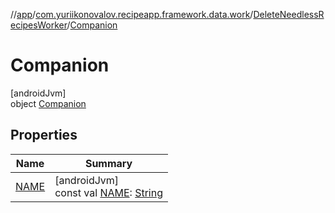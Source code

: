 //[app](../../../../index.md)/[com.yuriikonovalov.recipeapp.framework.data.work](../../index.md)/[DeleteNeedlessRecipesWorker](../index.md)/[Companion](index.md)

# Companion

[androidJvm]\
object [Companion](index.md)

## Properties

| Name | Summary |
|---|---|
| [NAME](-n-a-m-e.md) | [androidJvm]<br>const val [NAME](-n-a-m-e.md): [String](https://kotlinlang.org/api/latest/jvm/stdlib/kotlin/-string/index.html) |
